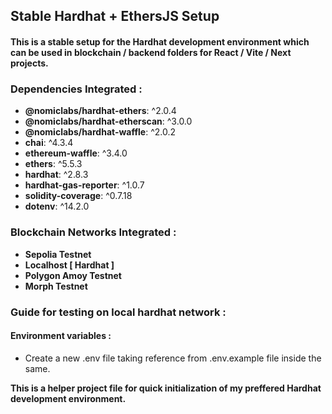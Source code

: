 <h2>Stable Hardhat + EthersJS Setup</h2>

<h4><b>This is a stable setup for the Hardhat development environment which can be used in blockchain / backend folders for React / Vite / Next projects.</b></h4>

<h3><b>Dependencies Integrated :</b></h3>

<ul>
    <li><b>@nomiclabs/hardhat-ethers</b>: ^2.0.4</li>
    <li><b>@nomiclabs/hardhat-etherscan</b>: ^3.0.0</li>
    <li><b>@nomiclabs/hardhat-waffle</b>: ^2.0.2</li>
    <li><b>chai</b>: ^4.3.4</li>
    <li><b>ethereum-waffle</b>: ^3.4.0</li>
    <li><b>ethers</b>: ^5.5.3</li>
    <li><b>hardhat</b>: ^2.8.3</li>
    <li><b>hardhat-gas-reporter</b>: ^1.0.7</li>
    <li><b>solidity-coverage</b>: ^0.7.18</li>
    <li><b>dotenv</b>: ^14.2.0</li>
</ul>

<h3><b>Blockchain Networks Integrated :</b></h3>

<ul>
    <li><b>Sepolia Testnet</b></li>
    <li><b>Localhost [ Hardhat ]</b></li>
    <li><b>Polygon Amoy Testnet</b></li>
    <li><b>Morph Testnet</b></li>
</ul>

<h3><b>Guide for testing on local hardhat network :</b></h3>

<h4><b>Environment variables :</b></h4>

<ul>
    <li>Create a new .env file taking reference from .env.example file inside the same.</li>
</ul>

<b>This is a helper project file for quick initialization of my preffered Hardhat development environment.</b>
